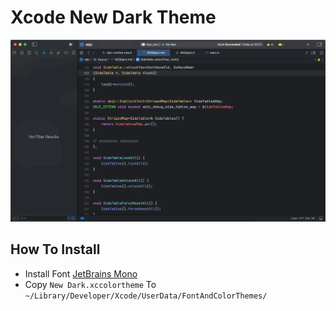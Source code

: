 # Xcode New Dark Theme

![ScreenShot](./screenshot.png)

## How To Install

- Install Font [JetBrains Mono](https://www.jetbrains.com/lp/mono/#intro)
- Copy `New Dark.xccolortheme` To `~/Library/Developer/Xcode/UserData/FontAndColorThemes/`
